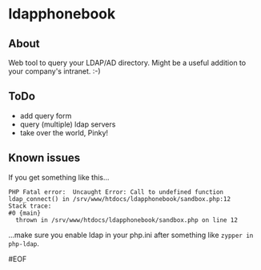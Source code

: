 # ldapphonebook
## About
Web tool to query your LDAP/AD directory. Might be a useful addition to your company's intranet. :-)

## ToDo
- add query form
- query (multiple) ldap servers
- take over the world, Pinky!


## Known issues
If you get something like this...
````
PHP Fatal error:  Uncaught Error: Call to undefined function ldap_connect() in /srv/www/htdocs/ldapphonebook/sandbox.php:12
Stack trace:
#0 {main}
  thrown in /srv/www/htdocs/ldapphonebook/sandbox.php on line 12
````
...make sure you enable ldap in your php.ini after something like ```zypper in php-ldap```.

#EOF
